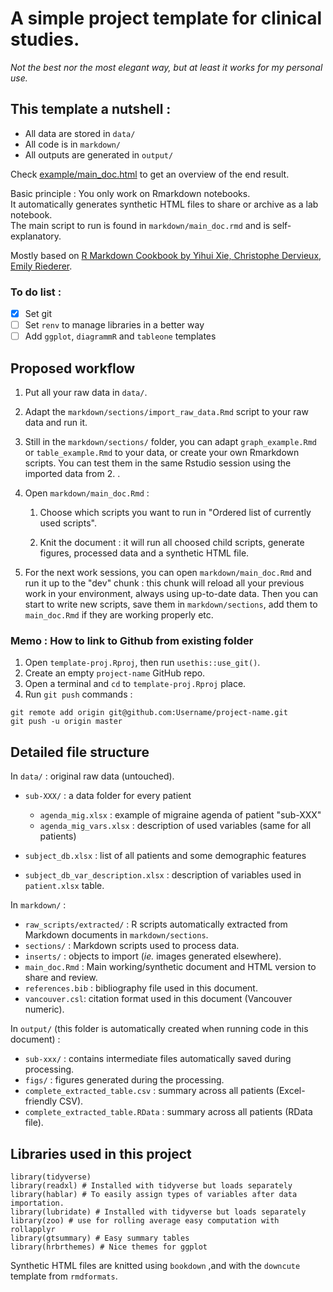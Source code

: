 # A simple project template for clinical studies.

*Not the best nor the most elegant way, but at least it works for my personal use.*

## This template a nutshell :

-   All data are stored in `data/`
-   All code is in `markdown/`
-   All outputs are generated in `output/`

Check [example/main_doc.html](example/main_doc.html) to get an overview of the end result.

Basic principle : You only work on Rmarkdown notebooks.  
It automatically generates synthetic HTML files to share or archive as a lab notebook.  
The main script to run is found in `markdown/main_doc.rmd` and is self-explanatory.

Mostly based on [R Markdown Cookbook by Yihui Xie, Christophe Dervieux, Emily Riederer](https://bookdown.org/yihui/rmarkdown-cookbook/).

### To do list :

-   [x] Set git
-   [ ] Set `renv` to manage libraries in a better way
-   [ ] Add `ggplot`, `diagrammR` and `tableone` templates

## Proposed workflow

1.  Put all your raw data in `data/`.

2.  Adapt the `markdown/sections/import_raw_data.Rmd` script to your raw data and run it.

3.  Still in the `markdown/sections/` folder, you can adapt `graph_example.Rmd` or `table_example.Rmd` to your data, or create your own Rmarkdown scripts. You can test them in the same Rstudio session using the imported data from 2. .

4.  Open `markdown/main_doc.Rmd` :

    1.  Choose which scripts you want to run in "Ordered list of currently used scripts".

    2.  Knit the document : it will run all choosed child scripts, generate figures, processed data and a synthetic HTML file.

5.  For the next work sessions, you can open `markdown/main_doc.Rmd` and run it up to the "dev" chunk : this chunk will reload all your previous work in your environment, always using up-to-date data. Then you can start to write new scripts, save them in `markdown/sections`, add them to `main_doc.Rmd` if they are working properly etc.

### Memo : How to link to Github from existing folder

1.  Open `template-proj.Rproj`, then run `usethis::use_git()`.
2.  Create an empty `project-name` GitHub repo.
3.  Open a terminal and `cd` to `template-proj.Rproj` place.
4.  Run `git push` commands :

```{bash eval=FALSE}
git remote add origin git@github.com:Username/project-name.git
git push -u origin master
```

## Detailed file structure

In `data/` : original raw data (untouched).

-   `sub-XXX/` : a data folder for every patient

    -   `agenda_mig.xlsx` : example of migraine agenda of patient "sub-XXX"
    -   `agenda_mig_vars.xlsx` : description of used variables (same for all patients)

-   `subject_db.xlsx` : list of all patients and some demographic features

-   `subject_db_var_description.xlsx` : description of variables used in `patient.xlsx` table.

In `markdown/` :

-   `raw_scripts/extracted/` : R scripts automatically extracted from Markdown documents in `markdown/sections`.
-   `sections/` : Markdown scripts used to process data.
-   `inserts/` : objects to import (*ie.* images generated elsewhere).
-   `main_doc.Rmd` : Main working/synthetic document and HTML version to share and review.
-   `references.bib` : bibliography file used in this document.
-   `vancouver.csl`: citation format used in this document (Vancouver numeric).

In `output/` (this folder is automatically created when running code in this document) :

-   `sub-xxx/` : contains intermediate files automatically saved during processing.
-   `figs/` : figures generated during the processing.
-   `complete_extracted_table.csv` : summary across all patients (Excel-friendly CSV).
-   `complete_extracted_table.RData` : summary across all patients (RData file).

## Libraries used in this project

```{r message=FALSE, warning=FALSE}
library(tidyverse)
library(readxl) # Installed with tidyverse but loads separately
library(hablar) # To easily assign types of variables after data importation.
library(lubridate) # Installed with tidyverse but loads separately
library(zoo) # use for rolling average easy computation with rollapplyr
library(gtsummary) # Easy summary tables
library(hrbrthemes) # Nice themes for ggplot
```

Synthetic HTML files are knitted using `bookdown` ,and with the `downcute` template from `rmdformats`.
